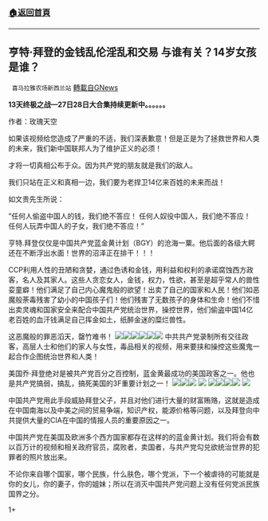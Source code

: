 ###  [:house:返回首頁](https://github.com/ourhimalayas/txt)
---

## 亨特·拜登的金钱乱伦淫乱和交易 与谁有关？14岁女孩是谁？
` 喜马拉雅农场新西兰站` [轉載自GNews](https://gnews.org/zh-hans/455962/)

**13天终极之战—27日28日大合集持续更新中。。。。。。**

作者：玫瑰天空

如果该视频给您造成了严重的不适，我们深表歉意！但是正是为了拯救世界和人类的未来，我们新中国联邦人为了维护正义的必须！

才将一切真相公布于众。因为共产党的朋友就是我们的敌人。

我们只站在正义和真相一边，我们要为老捍卫14亿来百姓的未来而战！

如文贵先生所说：

”任何人偷盗中国人的钱，我们绝不答应！
任何人奴役中国人，我们绝不答应！
任何人玩弄中国人的子女，我们绝不答应！”

亨特.拜登仅仅是中国共产党蓝金黄计划（BGY）的沧海一粟。他后面的各级大鳄还在不断浮出水面！世界的沼泽正在排干！！！

CCP利用人性的丑陋和贪婪，通过色诱和金钱，用利益和权利的承诺腐蚀西方政客，名人及其家人。这些人贪恋女人，金钱，权力，性欲，甚至是超乎常人的兽性娈童癖！他们满足了自己内心魔鬼般的欲望！出卖了自己的国家和人民！他们如恶魔般荼毒残害了幼小的中国孩子们！他们残害了无数孩子的身体和生命！他们不惜出卖灵魂和国家安全来配合中国共产党统治世界，操控世界，他们偷盗中国14亿老百姓的血汗钱满足自己挥金如土，纸醉金迷的糜烂兽性。

这恶魔般的罪恶滔天，罄竹难书！
![]()![](https://gnews-media-offload.s3.amazonaws.com/wp-content/uploads/2020/10/28004238/IMG_2633-1.jpg)![]()![](https://gnews-media-offload.s3.amazonaws.com/wp-content/uploads/2020/10/28005046/IMG_2524-1.jpg)![]()![](https://gnews-media-offload.s3.amazonaws.com/wp-content/uploads/2020/10/28005103/IMG_2542-1.jpg)![]()![](https://gnews-media-offload.s3.amazonaws.com/wp-content/uploads/2020/10/28004309/IMG_2573-1.jpg)![]()![](https://gnews-media-offload.s3.amazonaws.com/wp-content/uploads/2020/10/28005027/IMG_2581-3.jpg)![]()![](https://gnews-media-offload.s3.amazonaws.com/wp-content/uploads/2020/10/28004324/IMG_2498-1.jpg)
中共共产党录制所有交往政客，高层人士和他们的家人与女性，毒品相关的视频，用来要挟和操控这些魔鬼一起合作企图统治世界和人类！

美国乔·拜登绝对是被共产党百分之百控制，蓝金黄最成功的美国政客之一。他也是共产党搞弱，搞乱，搞死美国的3F重要计划之一！
![]()![](https://gnews-media-offload.s3.amazonaws.com/wp-content/uploads/2020/10/27234748/ztEO74esvx.jpeg)![]()![](https://gnews-media-offload.s3.amazonaws.com/wp-content/uploads/2020/10/27234630/2020-10-27.jpeg)![]()![](https://gnews-media-offload.s3.amazonaws.com/wp-content/uploads/2020/10/27234616/1028-2.jpeg)
![]()![](https://gnews-media-offload.s3.amazonaws.com/wp-content/uploads/2020/10/28004710/IMG_2313-2.jpg)
![]()![](https://gnews-media-offload.s3.amazonaws.com/wp-content/uploads/2020/10/28004745/IMG_51DEDA9028C1-1.jpeg)![]()![](https://gnews-media-offload.s3.amazonaws.com/wp-content/uploads/2020/10/28004809/d7a32a2f-322a-473e-9a9c-b2b407dcf307.jpg)![]()![](https://gnews-media-offload.s3.amazonaws.com/wp-content/uploads/2020/10/27234829/pvGGfsoRQL.jpeg)![]()![](https://gnews-media-offload.s3.amazonaws.com/wp-content/uploads/2020/10/28004832/IMG_2368-1.jpg)
![]()![](https://gnews-media-offload.s3.amazonaws.com/wp-content/uploads/2020/10/28005135/IMG_1712-1.jpg)

中国共产党用此手段威胁拜登父子，并且对他们进行大量的财富贿赂，这就是造成在中国南海以及中美之间的贸易争端，知识产权，能源价格等问题，以及拜登向中共提供大量的CIA在中国的情报人员的重要原因之一。

中国共产党在美国及欧洲多个西方国家都存在这样的的蓝金黄计划。我们将会有数以百万计的视频和相关政府官员，腐败者，卖国者，与共产党勾兑欲统治世界的犯罪者的照片放出来。

不论你来自哪个国家，哪个民族，什么肤色，哪个党派，下一个被虐待的可能就是你的女儿，你的妻子，你的姐妹；所以在消灭中国共产党问题上没有任何党派民族国界之分。



1+
